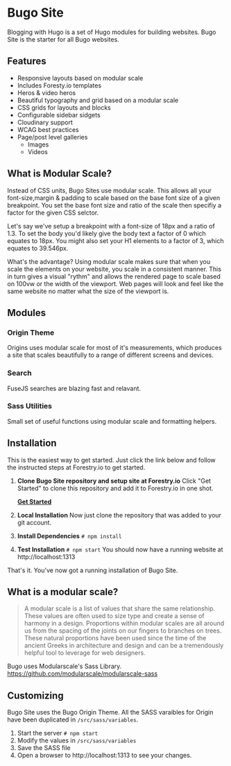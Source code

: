 # Bugo Site

Blogging with Hugo is a set of Hugo modules for building websites. Bugo Site is the starter for all Bugo websites.

## Features

* Responsive layouts based on modular scale
* Includes Foresty.io templates
* Heros & video heros
* Beautiful typography and grid based on a modular scale
* CSS grids for layouts and blocks
* Configurable sidebar sidgets
* Cloudinary support
* WCAG best practices
* Page/post level galleries
  * Images
  * Videos

## What is Modular Scale?

Instead of CSS units, Bugo Sites use modular scale. This allows all your font-size,margin & padding to scale based on the base font size of a given breakpoint. You set the base font size and ratio of the scale then specifiy a factor for the given CSS selctor.

Let's say we've setup a breakpoint with a font-size of 18px and a ratio of 1.3. To set the body you'd likely give the body text a factor of 0 which equates to 18px. You might also set your H1 elements to a factor of 3, which equates to 39.546px.

What's the advantage? Using modular scale makes sure that when you scale the elements on your website, you scale in a consistent manner. This in turn gives a visual "rythm" and allows the rendered page to scale based on 100vw or the width of the viewport. Web pages will look and feel like the same website no matter what the size of the viewport is.

## Modules

### Origin Theme
Origins uses modular scale for most of it's measurements, which produces a site that scales beautifully to a range of different screens and devices.

### Search
FuseJS searches are blazing fast and relavant.

### Sass Utilities
Small set of useful functions using modular scale and formatting helpers.

## Installation

This is the easiest way to get started. Just click the link below and follow the instructed steps at Forestry.io to get started.

1. **Clone Bugo Site repository and setup site at Forestry.io**
    Click "Get Started" to clone this repository and add it to Forestry.io in one shot.

    **[Get Started]( https://app.forestry.io/quick-start?repo=bugoio/bugo-site&engine=hugo "Get   Started")**

1. **Local Installation**
    Now just clone the repository that was added to your git account.

1. **Install Dependencies**
    ```# npm install```
1. **Test Installation**
    ```# npm start``` You should now have a running website at http://localhost:1313

That's it. You've now got a running installation of Bugo Site.


## What is a modular scale?

> A modular scale is a list of values that share the same relationship. These values are often used to size type and create a sense of harmony in a design. Proportions within modular scales are all around us from the spacing of the joints on our fingers to branches on trees. These natural proportions have been used since the time of the ancient Greeks in architecture and design and can be a tremendously helpful tool to leverage for web designers.

Bugo uses Modularscale's Sass Library. https://github.com/modularscale/modularscale-sass

## Customizing

Bugo Site uses the Bugo Origin Theme. All the SASS varaibles for Origin have been duplicated in ```/src/sass/variables```.

1. Start the server ```# npm start```
2. Modify the values in ```/src/sass/variables```
3. Save the SASS file
4. Open a browser to http://localhost:1313 to see your changes.


